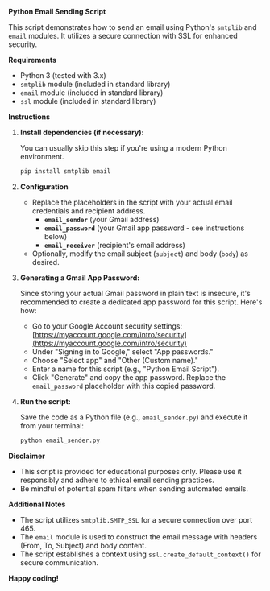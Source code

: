 **Python Email Sending Script**

This script demonstrates how to send an email using Python's `smtplib` and `email` modules. It utilizes a secure connection with SSL for enhanced security.

**Requirements**

* Python 3 (tested with 3.x)
* `smtplib` module (included in standard library)
* `email` module (included in standard library)
* `ssl` module (included in standard library)

**Instructions**

1. **Install dependencies (if necessary):**

   You can usually skip this step if you're using a modern Python environment.

   ```bash
   pip install smtplib email
   ```

2. **Configuration**

   - Replace the placeholders in the script with your actual email credentials and recipient address.
     - **`email_sender`** (your Gmail address)
     - **`email_password`** (your Gmail app password - see instructions below)
     - **`email_receiver`** (recipient's email address)
   - Optionally, modify the email subject (`subject`) and body (`body`) as desired.

3. **Generating a Gmail App Password:**

   Since storing your actual Gmail password in plain text is insecure, it's recommended to create a dedicated app password for this script. Here's how:

   - Go to your Google Account security settings: [https://myaccount.google.com/intro/security](https://myaccount.google.com/intro/security)
   - Under "Signing in to Google," select "App passwords."
   - Choose "Select app" and "Other (Custom name)."
   - Enter a name for this script (e.g., "Python Email Script").
   - Click "Generate" and copy the app password. Replace the `email_password` placeholder with this copied password.

4. **Run the script:**

   Save the code as a Python file (e.g., `email_sender.py`) and execute it from your terminal:

   ```bash
   python email_sender.py
   ```

**Disclaimer**

- This script is provided for educational purposes only. Please use it responsibly and adhere to ethical email sending practices. 
- Be mindful of potential spam filters when sending automated emails.

**Additional Notes**

- The script utilizes `smtplib.SMTP_SSL` for a secure connection over port 465.
- The `email` module is used to construct the email message with headers (From, To, Subject) and body content.
- The script establishes a context using `ssl.create_default_context()` for secure communication.

**Happy coding!**
